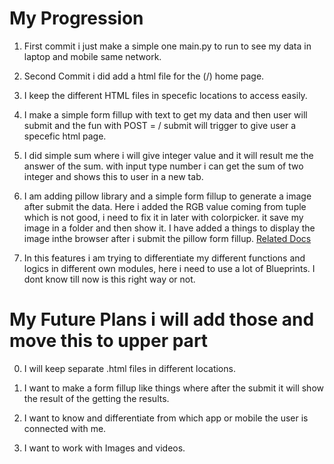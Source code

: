 # My Progression

1. First commit i just make a simple one main.py to run to see my data in laptop and mobile same network.


2. Second Commit i did add a html file for the (/) home page.


3. I keep the different HTML files in specefic locations to access easily.

4. I make a simple form fillup with text to get my data and then user will submit and the fun with POST = / submit will trigger to give user a specefic html page. 

5. I did simple sum where i will give integer value and it will result me the answer of the sum. with input type number i can get the sum of two integer and shows this to user in a new tab.

6. I am adding pillow library and a simple form fillup to generate a image after submit the data. Here i added the RGB value coming from tuple which is not good, i need to fix it in later with colorpicker. it save my image in a folder and then show it. I have added a things to display the image inthe browser after i submit the pillow form fillup. [Related Docs](docs/image_generaing.md)


7. In this features i am trying to differentiate my different functions and logics in different own modules, here i need to use a lot of Blueprints. I dont know till now is this right way or not.




# My Future Plans i will add those and move this to upper part

0. I will keep separate .html files in different locations.


0. I want to make a form fillup like things where after the submit it will show the result of the getting the results.


0. I want to know and differentiate from which app or mobile the user is connected with me.


0. I want to work with Images and videos.



